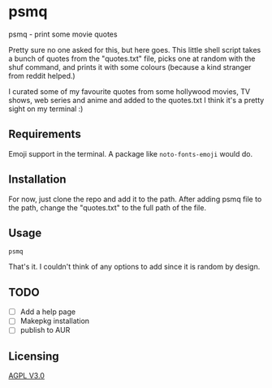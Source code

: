 # psmq
psmq - print some movie quotes

Pretty sure no one asked for this, but here goes. This little shell script takes a bunch of quotes from the "quotes.txt" file, picks one at random with the shuf command, and prints it with some colours (because a kind stranger from reddit helped.)

I curated some of my favourite quotes from some hollywood movies, TV shows, web series and anime and added to the quotes.txt
I think it's a pretty sight on my terminal :)

## Requirements
Emoji support in the terminal. A package like ```noto-fonts-emoji``` would do.

## Installation
For now, just clone the repo and add it to the path. After adding psmq file to the path, change the "quotes.txt" to the full path of the file.

## Usage
```
psmq
```
That's it. I couldn't think of any options to add since it is random by design.
## TODO
- [ ] Add a help page
- [ ] Makepkg installation
- [ ] publish to AUR
## Licensing
[AGPL V3.0](https://tldrlegal.com/license/gnu-affero-general-public-license-v3-(agpl-3.0))
